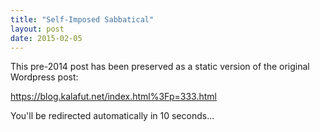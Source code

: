 ```yaml
---
title: "Self-Imposed Sabbatical"
layout: post
date: 2015-02-05
---
```


This pre-2014 post has been preserved as a static version of the original Wordpress post:

https://blog.kalafut.net/index.html%3Fp=333.html

You'll be redirected automatically in 10 seconds...

<head>
  <meta http-equiv="refresh" content="10;url=https://blog.kalafut.net/index.html%3Fp=333.html">
</head>


